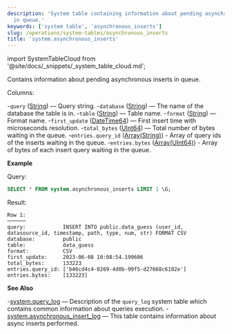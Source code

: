 ```yaml
---
description: 'System table containing information about pending asynchronous inserts
  in queue.'
keywords: ['system table', 'asynchronous_inserts']
slug: /operations/system-tables/asynchronous_inserts
title: 'system.asynchronous_inserts'
---
```


import SystemTableCloud from '@site/docs/_snippets/_system_table_cloud.md';

<SystemTableCloud/>

Contains information about pending asynchronous inserts in queue.

Columns:

-`query` ([String](../../sql-reference/data-types/string.md)) — Query string.
-`database` ([String](../../sql-reference/data-types/string.md)) — The name of the database the table is in.
-`table` ([String](../../sql-reference/data-types/string.md)) — Table name.
-`format` ([String](/sql-reference/data-types/string.md)) — Format name.
-`first_update` ([DateTime64](../../sql-reference/data-types/datetime64.md)) — First insert time with microseconds resolution.
-`total_bytes` ([UInt64](/sql-reference/data-types/int-uint#integer-ranges)) — Total number of bytes waiting in the queue.
-`entries.query_id` ([Array(String)](../../sql-reference/data-types/array.md)) - Array of query ids of the inserts waiting in the queue.
-`entries.bytes` ([Array(UInt64)](../../sql-reference/data-types/array.md)) - Array of bytes of each insert query waiting in the queue.

**Example**

Query:

```sql
SELECT * FROM system.asynchronous_inserts LIMIT 1 \G;
```

Result:

```text
Row 1:
──────
query:            INSERT INTO public.data_guess (user_id, datasource_id, timestamp, path, type, num, str) FORMAT CSV
database:         public
table:            data_guess
format:           CSV
first_update:     2023-06-08 10:08:54.199606
total_bytes:      133223
entries.query_id: ['b46cd4c4-0269-4d0b-99f5-d27668c6102e']
entries.bytes:    [133223]
```

**See Also**

-[system.query_log](/operations/system-tables/query_log) — Description of the `query_log` system table which contains common information about queries execution.
-[system.asynchronous_insert_log](/operations/system-tables/asynchronous_insert_log) — This table contains information about async inserts performed.
